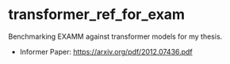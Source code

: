 # transformer_ref_for_exam
Benchmarking EXAMM against transformer models for my thesis.

* Informer Paper:  https://arxiv.org/pdf/2012.07436.pdf

